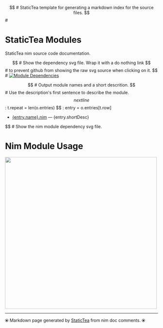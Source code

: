 $$ # StaticTea template for generating a markdown index for the source files.
$$ #
# StaticTea Modules

StaticTea nim source code documentation.

$$ # Show the dependency svg file. Wrap it with a do nothing link
$$ # to prevent github from showing the raw svg source when clicking on it.
$$ #
[![Module Dependencies](staticteadep.svg)](#)

$$ # Output module names and a short descrition.
$$ # Use the description's first sentence to describe the module.
$$ nextline
$$ : t.repeat = len(o.entries)
$$ : entry = o.entries[t.row]
* [{entry.name}.nim]({entry.name}.md) &mdash; {entry.shortDesc}

$$ # Show the nim module dependency svg file.
# Nim Module Usage
[<img src="staticteadep2.svg" width="500">](#nim-module-usage)

---
⦿ Markdown page generated by [StaticTea](https://github.com/flenniken/statictea/) from nim doc comments. ⦿
